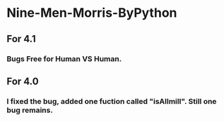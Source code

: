 # Nine-Men-Morris-ByPython

## For 4.1
### Bugs Free for Human VS Human.
## For 4.0
### I fixed the bug, added one fuction called "isAllmill". Still one bug remains.
